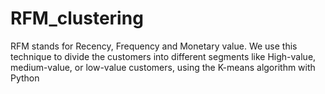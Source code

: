 # RFM_clustering

RFM stands for Recency, Frequency and Monetary value. We use this technique to divide the
customers into different segments like High-value, medium-value, or low-value customers, using
the K-means algorithm with Python
